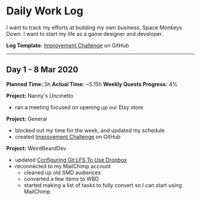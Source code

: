 # Daily Work Log
I want to track my efforts at building my own business, Space Monkeys Down.
I want to start my life as a game designer and developer.  

**Log Template:** [Improvement Challenge](https://github.com/WeirdBeardDev/Improvement-Challenge) on GitHub

---

## Day 1 - 8 Mar 2020
**Planned Time:** 5h
**Actual Time:** ~5.15h
**Weekly Quests Progress:** 4%

**Project:** Nanny's Uncinetto
* ran a meeting focused on opening up our Etsy store

**Project:** General
* blocked out my time for the week, and updated my schedule
* created [Improvement Challenge](https://github.com/WeirdBeardDev/Improvement-Challenge) on GitHub

**Project:** WeirdBeardDev
* updated [Configuring Git LFS To Use Dropbox](http://weirdbearddev.com/resources/learning/configuring-git-lfs-to-use-dropbox/)
* reconnected to my MailChimp account
  * cleaned up old SMD audiences
  * converted a few items to WBD
  * started making a list of tasks to fully convert so I can start using MailChimp